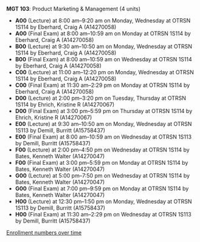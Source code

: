 **MGT 103**: Product Marketing & Management (4 units)

- **A00** (Lecture) at 8:00 am–9:20 am on Monday, Wednesday at OTRSN 1S114 by Eberhard, Craig A (A14270058)
- **A00** (Final Exam) at 8:00 am–10:59 am on Monday at OTRSN 1S114 by Eberhard, Craig A (A14270058)
- **B00** (Lecture) at 9:30 am–10:50 am on Monday, Wednesday at OTRSN 1S114 by Eberhard, Craig A (A14270058)
- **B00** (Final Exam) at 8:00 am–10:59 am on Wednesday at OTRSN 1S114 by Eberhard, Craig A (A14270058)
- **C00** (Lecture) at 11:00 am–12:20 pm on Monday, Wednesday at OTRSN 1S114 by Eberhard, Craig A (A14270058)
- **C00** (Final Exam) at 11:30 am–2:29 pm on Monday at OTRSN 1S114 by Eberhard, Craig A (A14270058)
- **D00** (Lecture) at 2:00 pm–3:20 pm on Tuesday, Thursday at OTRSN 1S114 by Ehrich, Kristine R (A14270067)
- **D00** (Final Exam) at 3:00 pm–5:59 pm on Thursday at OTRSN 1S114 by Ehrich, Kristine R (A14270067)
- **E00** (Lecture) at 9:30 am–10:50 am on Monday, Wednesday at OTRSN 1S113 by Demill, Burritt (A15758437)
- **E00** (Final Exam) at 8:00 am–10:59 am on Wednesday at OTRSN 1S113 by Demill, Burritt (A15758437)
- **F00** (Lecture) at 2:00 pm–4:50 pm on Wednesday at OTRSN 1S114 by Bates, Kenneth Walter (A14270047)
- **F00** (Final Exam) at 3:00 pm–5:59 pm on Monday at OTRSN 1S114 by Bates, Kenneth Walter (A14270047)
- **G00** (Lecture) at 5:00 pm–7:50 pm on Wednesday at OTRSN 1S114 by Bates, Kenneth Walter (A14270047)
- **G00** (Final Exam) at 7:00 pm–9:59 pm on Monday at OTRSN 1S114 by Bates, Kenneth Walter (A14270047)
- **H00** (Lecture) at 12:30 pm–1:50 pm on Monday, Wednesday at OTRSN 1S113 by Demill, Burritt (A15758437)
- **H00** (Final Exam) at 11:30 am–2:29 pm on Wednesday at OTRSN 1S113 by Demill, Burritt (A15758437)

[Enrollment numbers over time](./MGT103.tsv)
